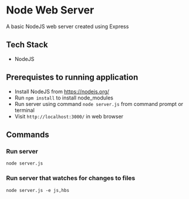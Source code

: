 # Node Web Server #
A basic NodeJS web server created using Express

## Tech Stack ##
* NodeJS
 
## Prerequistes to running application ##
* Install NodeJS from https://nodejs.org/
* Run `npm install` to install node_modules
* Run server using command `node server.js` from command prompt or terminal
* Visit `http://localhost:3000/` in web browser

## Commands ##
### Run server  ### 
`node server.js`
### Run server that watches for changes to files ###
`node server.js -e js,hbs`


